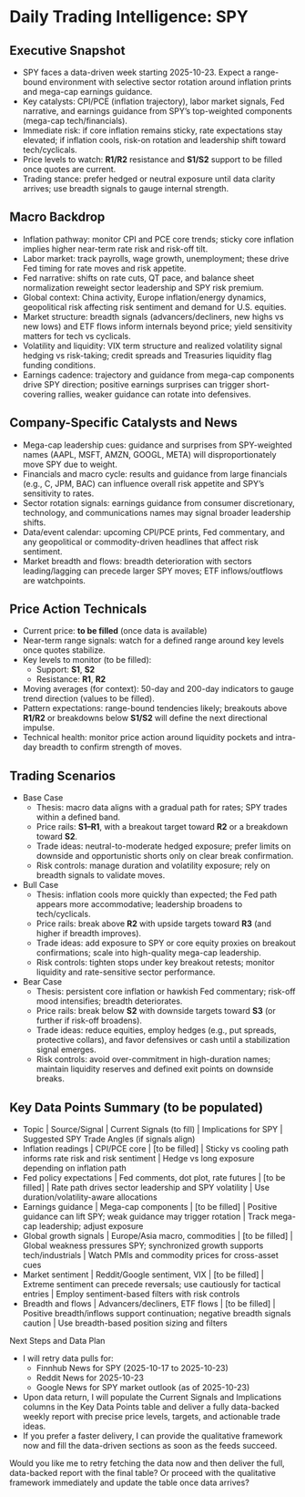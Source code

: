 # Daily Trading Intelligence: SPY

## Executive Snapshot
- SPY faces a data-driven week starting 2025-10-23. Expect a range-bound environment with selective sector rotation around inflation prints and mega-cap earnings guidance.
- Key catalysts: CPI/PCE (inflation trajectory), labor market signals, Fed narrative, and earnings guidance from SPY’s top-weighted components (mega-cap tech/financials).
- Immediate risk: if core inflation remains sticky, rate expectations stay elevated; if inflation cools, risk-on rotation and leadership shift toward tech/cyclicals.
- Price levels to watch: **R1/R2** resistance and **S1/S2** support to be filled once quotes are current.
- Trading stance: prefer hedged or neutral exposure until data clarity arrives; use breadth signals to gauge internal strength.

## Macro Backdrop
- Inflation pathway: monitor CPI and PCE core trends; sticky core inflation implies higher near-term rate risk and risk-off tilt.
- Labor market: track payrolls, wage growth, unemployment; these drive Fed timing for rate moves and risk appetite.
- Fed narrative: shifts on rate cuts, QT pace, and balance sheet normalization reweight sector leadership and SPY risk premium.
- Global context: China activity, Europe inflation/energy dynamics, geopolitical risk affecting risk sentiment and demand for U.S. equities.
- Market structure: breadth signals (advancers/decliners, new highs vs new lows) and ETF flows inform internals beyond price; yield sensitivity matters for tech vs cyclicals.
- Volatility and liquidity: VIX term structure and realized volatility signal hedging vs risk-taking; credit spreads and Treasuries liquidity flag funding conditions.
- Earnings cadence: trajectory and guidance from mega-cap components drive SPY direction; positive earnings surprises can trigger short-covering rallies, weaker guidance can rotate into defensives.

## Company-Specific Catalysts and News
- Mega-cap leadership cues: guidance and surprises from SPY-weighted names (AAPL, MSFT, AMZN, GOOGL, META) will disproportionately move SPY due to weight.
- Financials and macro cycle: results and guidance from large financials (e.g., C, JPM, BAC) can influence overall risk appetite and SPY’s sensitivity to rates.
- Sector rotation signals: earnings guidance from consumer discretionary, technology, and communications names may signal broader leadership shifts.
- Data/event calendar: upcoming CPI/PCE prints, Fed commentary, and any geopolitical or commodity-driven headlines that affect risk sentiment.
- Market breadth and flows: breadth deterioration with sectors leading/lagging can precede larger SPY moves; ETF inflows/outflows are watchpoints.

## Price Action Technicals
- Current price: **to be filled** (once data is available)
- Near-term range signals: watch for a defined range around key levels once quotes stabilize.
- Key levels to monitor (to be filled):
  - Support: **S1**, **S2**
  - Resistance: **R1**, **R2**
- Moving averages (for context): 50-day and 200-day indicators to gauge trend direction (values to be filled).
- Pattern expectations: range-bound tendencies likely; breakouts above **R1/R2** or breakdowns below **S1/S2** will define the next directional impulse.
- Technical health: monitor price action around liquidity pockets and intra-day breadth to confirm strength of moves.

## Trading Scenarios
- Base Case
  - Thesis: macro data aligns with a gradual path for rates; SPY trades within a defined band.
  - Price rails: **S1–R1**, with a breakout target toward **R2** or a breakdown toward **S2**.
  - Trade ideas: neutral-to-moderate hedged exposure; prefer limits on downside and opportunistic shorts only on clear break confirmation.
  - Risk controls: manage duration and volatility exposure; rely on breadth signals to validate moves.
- Bull Case
  - Thesis: inflation cools more quickly than expected; the Fed path appears more accommodative; leadership broadens to tech/cyclicals.
  - Price rails: break above **R2** with upside targets toward **R3** (and higher if breadth improves).
  - Trade ideas: add exposure to SPY or core equity proxies on breakout confirmations; scale into high-quality mega-cap leadership.
  - Risk controls: tighten stops under key breakout retests; monitor liquidity and rate-sensitive sector performance.
- Bear Case
  - Thesis: persistent core inflation or hawkish Fed commentary; risk-off mood intensifies; breadth deteriorates.
  - Price rails: break below **S2** with downside targets toward **S3** (or further if risk-off broadens).
  - Trade ideas: reduce equities, employ hedges (e.g., put spreads, protective collars), and favor defensives or cash until a stabilization signal emerges.
  - Risk controls: avoid over-commitment in high-duration names; maintain liquidity reserves and defined exit points on downside breaks.

## Key Data Points Summary (to be populated)
- Topic | Source/Signal | Current Signals (to fill) | Implications for SPY | Suggested SPY Trade Angles (if signals align)
- Inflation readings | CPI/PCE core | [to be filled] | Sticky vs cooling path informs rate risk and risk sentiment | Hedge vs long exposure depending on inflation path
- Fed policy expectations | Fed comments, dot plot, rate futures | [to be filled] | Rate path drives sector leadership and SPY volatility | Use duration/volatility-aware allocations
- Earnings guidance | Mega-cap components | [to be filled] | Positive guidance can lift SPY; weak guidance may trigger rotation | Track mega-cap leadership; adjust exposure
- Global growth signals | Europe/Asia macro, commodities | [to be filled] | Global weakness pressures SPY; synchronized growth supports tech/industrials | Watch PMIs and commodity prices for cross-asset cues
- Market sentiment | Reddit/Google sentiment, VIX | [to be filled] | Extreme sentiment can precede reversals; use cautiously for tactical entries | Employ sentiment-based filters with risk controls
- Breadth and flows | Advancers/decliners, ETF flows | [to be filled] | Positive breadth/inflows support continuation; negative breadth signals caution | Use breadth-based position sizing and filters

Next Steps and Data Plan
- I will retry data pulls for:
  - Finnhub News for SPY (2025-10-17 to 2025-10-23)
  - Reddit News for 2025-10-23
  - Google News for SPY market outlook (as of 2025-10-23)
- Upon data return, I will populate the Current Signals and Implications columns in the Key Data Points table and deliver a fully data-backed weekly report with precise price levels, targets, and actionable trade ideas.
- If you prefer a faster delivery, I can provide the qualitative framework now and fill the data-driven sections as soon as the feeds succeed.

Would you like me to retry fetching the data now and then deliver the full, data-backed report with the final table? Or proceed with the qualitative framework immediately and update the table once data arrives?